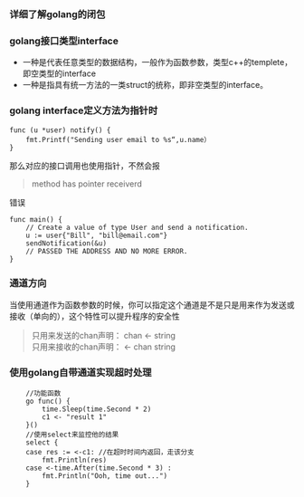 ### 详细了解golang的闭包

### golang接口类型interface
+ 一种是代表任意类型的数据结构，一般作为函数参数，类型c++的templete，即空类型的interface
+ 一种是指具有统一方法的一类struct的统称，即非空类型的interface。

### golang interface定义方法为指针时
``` golang
func (u *user) notify() {   
    fmt.Printf("Sending user email to %s“,u.name）
}
```
那么对应的接口调用也使用指针，不然会报
>method has pointer receiverd

错误
``` golang
func main() {
    // Create a value of type User and send a notification.
    u := user{"Bill", "bill@email.com"}
    sendNotification(&u)
    // PASSED THE ADDRESS AND NO MORE ERROR.
}
```
### 通道方向
当使用通道作为函数参数的时候，你可以指定这个通道是不是只是用来作为发送或接收（单向的），这个特性可以提升程序的安全性
>只用来发送的chan声明： chan <- string   
>只用来接收的chan声明： <- chan string

### 使用golang自带通道实现超时处理
```golang
    //功能函数
    go func() {
        time.Sleep(time.Second * 2)
        c1 <- "result 1"
    }()
    //使用select来监控他的结果
    select {
    case res := <-c1: //在超时时间内返回，走该分支
        fmt.Println(res)
    case <-time.After(time.Second * 3) :
        fmt.Println("Ooh, time out...")
    }
```

